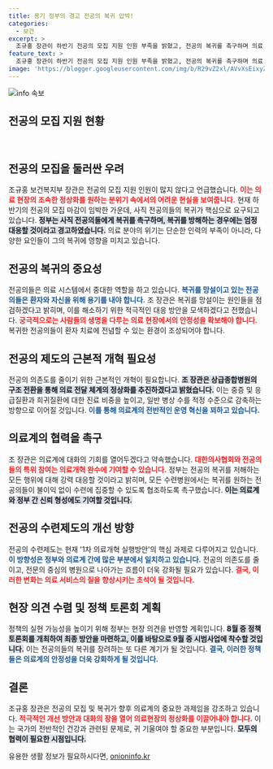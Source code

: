 ```yaml
---
title: 용기 정부의 경고 전공의 복귀 압박!
categories:
  - 보건
excerpt: >
  조규홍 장관이 하반기 전공의 모집 지원 인원 부족을 밝혔고, 전공의 복귀를 촉구하며 의료 개혁의 필요성을 강조했습니다. 정부는 복귀 방해 행위에 대해 엄정 대응할 방침입니다. 클릭해서 자세한 내용을 확인해보세요!
feature_text: >
  조규홍 장관이 하반기 전공의 모집 지원 인원 부족을 밝혔고, 전공의 복귀를 촉구하며 의료 개혁의 필요성을 강조했습니다. 정부는 복귀 방해 행위에 대해 엄정 대응할 방침입니다. 클릭해서 자세한 내용을 확인해보세요!
image: 'https://blogger.googleusercontent.com/img/b/R29vZ2xl/AVvXsEixyZcFfHzMRdzZMjFBmAUKJYCLCGyLL1o632UiGVXcaFdKo_bkvkuCioo0uUKlGfBVcT3P84aROyZIXSBEx3Aw5nCQ3pTgDom1WDC4m8eifvWiAmWEEVb4x6G_l8C0QH225ldMjyaFvpxGEBGNO37VmDTDMHGhJPq73UglMfDca1-0aw/s1600/blogspot.png'
---
```


<p><img src="https://blogger.googleusercontent.com/img/b/R29vZ2xl/AVvXsEixyZcFfHzMRdzZMjFBmAUKJYCLCGyLL1o632UiGVXcaFdKo_bkvkuCioo0uUKlGfBVcT3P84aROyZIXSBEx3Aw5nCQ3pTgDom1WDC4m8eifvWiAmWEEVb4x6G_l8C0QH225ldMjyaFvpxGEBGNO37VmDTDMHGhJPq73UglMfDca1-0aw/s1600/blogspot.png" alt="info 속보" /></p>

<h2 data-ke-size="size26">전공의 모집 지원 현황</h2>

<p data-ke-size="size16">&nbsp;</p>

<h2>전공의 모집을 둘러싼 우려</h2>

<p>조규홍 보건복지부 장관은 전공의 모집 지원 인원이 많지 않다고 언급했습니다. <b><span style="color: #ee2323;">이는 의료 현장의 조속한 정상화를 원하는 분위기 속에서의 어려운 현실을 보여줍니다.</span></b> 현재 하반기의 전공의 모집 마감이 임박한 가운데, 사직 전공의들의 복귀가 핵심으로 요구되고 있습니다. <b><span style="background-color: #21538527;">정부는 사직 전공의들에게 복귀를 촉구하며, 복귀를 방해하는 경우에는 엄정 대응할 것이라고 경고하였습니다.</span></b> 의료 분야의 위기는 단순한 인력의 부족이 아니라, 다양한 요인들이 그의 복귀에 영향을 미치고 있습니다. </p>

<h2>전공의 복귀의 중요성</h2>

<p>전공의들은 의료 시스템에서 중대한 역할을 하고 있습니다. <b><span style="color: #1a5490;">복귀를 망설이고 있는 전공의들은 환자와 자신을 위해 용기를 내야 합니다.</span></b> 조 장관은 복귀를 망설이는 원인들을 점검하겠다고 밝히며, 이를 해소하기 위한 적극적인 대응 방안을 모색하겠다고 전했습니다. <b><span style="color: #ee2323;">궁극적으로는 사람들의 생명을 다루는 의료 현장에서의 안정성을 확보해야 합니다.</span></b> 복귀한 전공의들이 환자 치료에 전념할 수 있는 환경이 조성되어야 합니다.</p>

<h2>전공의 제도의 근본적 개혁 필요성</h2>

<p>전공의 의존도를 줄이기 위한 근본적인 개혁이 필요합니다. <b><span style="background-color: #21538527;">조 장관은 상급종합병원의 구조 전환을 통해 의료 전달 체계의 정상화를 추진하겠다고 밝혔습니다.</span></b> 이는 중증 및 응급질환과 희귀질환에 대한 진료 비중을 높이고, 일반 병상 수를 적정 수준으로 감축하는 방향으로 이어질 것입니다. <b><span style="color: #1a5490;">이를 통해 의료계의 전반적인 운영 혁신을 꾀하고 있습니다.</span></b></p>

<h2>의료계의 협력을 촉구</h2>

<p>조 장관은 의료계에 대화의 기회를 열어두겠다고 약속했습니다. <b><span style="color: #ee2323;">대한의사협회와 전공의들의 특위 참여는 의료개혁 완수에 기여할 수 있습니다.</span></b> 정부는 전공의 복귀를 저해하는 모든 행위에 대해 강력 대응할 것이라고 밝히며, 모든 수련병원에서는 복귀를 원하는 전공의들이 불이익 없이 수련에 집중할 수 있도록 협조하도록 촉구했습니다. <b><span style="background-color: #21538527;">이는 의료계와 정부 간 신뢰 형성에도 기여할 것입니다.</span></b></p>

<h2>전공의 수련제도의 개선 방향</h2>

<p>전공의 수련제도는 현재 '1차 의료개혁 실행방안'의 핵심 과제로 다루어지고 있습니다. <b><span style="color: #1a5490;">이 방향성은 정부와 의료계 간에 많은 부분에서 일치하고 있습니다.</span></b> 전공의 의존도를 줄이고, 전문의 중심의 병원으로 나아가는 흐름이 더욱 강화될 필요가 있습니다. <b><span style="color: #ee2323;">결국, 이러한 변화는 의료 서비스의 질을 향상시키는 초석이 될 것입니다.</span></b></p>

<h2>현장 의견 수렴 및 정책 토론회 계획</h2>

<p>정책의 실현 가능성을 높이기 위해 정부는 현장 의견을 반영할 계획입니다. <b><span style="background-color: #21538527;">8월 중 정책토론회를 개최하여 최종 방안을 마련하고, 이를 바탕으로 9월 중 시범사업에 착수할 것입니다.</span></b> 이는 전공의들의 복귀를 장려하는 또 다른 계기가 될 것입니다. <b><span style="color: #1a5490;">결국, 이러한 정책들은 의료계의 안정성을 더욱 강화하게 될 것입니다. </span></b></p>

<h2>결론</h2>

<p>조규홍 장관은 전공의 모집 및 복귀가 향후 의료계의 중요한 과제임을 강조하고 있습니다. <b><span style="color: #ee2323;">적극적인 개선 방안과 대화의 장을 열어 의료현장의 정상화를 이끌어내야 합니다.</span></b> 이는 국가의 전반적인 건강과 관련된 문제로, 귀 기울여야 할 중요한 부분입니다. <b><span style="background-color: #21538527;">모두의 협력이 필요한 시점입니다.</span></b></p>
유용한 생활 정보가 필요하시다면, <a href="https://onioninfo.kr" rel="dofollow">onioninfo.kr</a>


